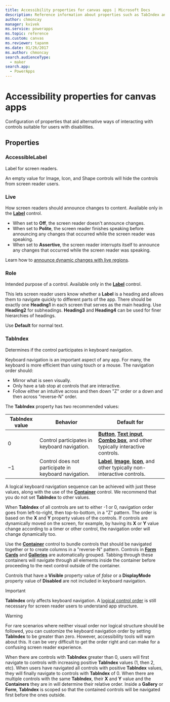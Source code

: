 ```yaml
---
title: Accessibility properties for canvas apps | Microsoft Docs
description: Reference information about properties such as TabIndex and Tooltip
author: chmoncay
manager: kvivek
ms.service: powerapps
ms.topic: reference
ms.custom: canvas
ms.reviewer: tapanm
ms.date: 01/26/2017
ms.author: chmoncay
search.audienceType: 
  - maker
search.app: 
  - PowerApps
---
```

# Accessibility properties for canvas apps

Configuration of properties that aid alternative ways of interacting with controls suitable for users with disabilities.

## Properties

### AccessibleLabel
Label for screen readers.

An empty value for Image, Icon, and Shape controls will hide the controls from screen reader users.

### Live
How screen readers should announce changes to content. Available only in the **[Label](control-text-box.md)** control.

* When set to **Off**, the screen reader doesn't announce changes.
* When set to **Polite**, the screen reader finishes speaking before announcing any changes that occurred while the screen reader was speaking.
* When set to **Assertive**, the screen reader interrupts itself to announce any changes that occurred while the screen reader was speaking.

Learn how to [announce dynamic changes with live regions](../accessible-apps-live-regions.md).

### Role
Intended purpose of a control. Available only in the **[Label](control-text-box.md)** control.

This lets screen reader users know whether a **Label** is a heading and allows them to navigate quickly to different parts of the app. There should be exactly one **Heading1** in each screen that serves as the main heading. Use **Heading2** for subheadings. **Heading3** and **Heading4** can be used for finer hierarchies of headings.

Use **Default** for normal text.

### TabIndex
Determines if the control participates in keyboard navigation.

Keyboard navigation is an important aspect of any app. For many, the keyboard is more efficient than using touch or a mouse. The navigation order should:
- Mirror what is seen visually.
- Only have a tab stop at controls that are interactive.
- Follow either an intuitive across and then down "Z" order or a down and then across "reverse-N" order.

The **TabIndex** property has two recommended values:

| TabIndex value | Behavior | Default for |
|----------------|----------|-------------|
| 0 | Control participates in keyboard navigation. | [**Button**](control-button.md), [**Text input**](control-text-input.md), [**Combo box**](control-combo-box.md), and other typically interactive controls. |
| &minus;1 | Control does not participate in keyboard navigation. | [**Label**](control-text-box.md), [**Image**](control-image.md), [**Icon**](control-shapes-icons.md), and other typically non-interactive controls. |

A logical keyboard navigation sequence can be achieved with just these values, along with the use of the [**Container**](control-container.md) control. We recommend that you do not set **TabIndex** to other values.

When **TabIndex** of all controls are set to either -1 or 0, navigation order goes from left-to-right, then top-to-bottom, in a "Z" pattern. The order is based on the **X** and **Y** property values of the controls. If controls are dynamically moved on the screen, for example, by having its **X** or **Y** value change according to a timer or other control, the navigation order will change dynamically too.

Use the [**Container**](control-container.md) control to bundle controls that should be navigated together or to create columns in a "reverse-N" pattern. Controls in **[Form Cards](control-card.md)** and [**Galleries**](control-gallery.md) are automatically grouped. Tabbing through these containers will navigate through all elements inside the container before proceeding to the next control outside of the container.  

Controls that have a **Visible** property value of *false* or a **DisplayMode** property value of **Disabled** are not included in keyboard navigation.

> [!IMPORTANT]
> **TabIndex** only affects keyboard navigation. A [logical control order](../accessible-apps-structure.md) is still necessary for screen reader users to understand app structure.

> [!WARNING]
> For rare scenarios where neither visual order nor logical structure should be followed, you can customize the keyboard navigation order by setting **TabIndex** to be greater than zero. However, accessibility tools will warn about this. It can be very difficult to get the order right and can make for a confusing screen reader experience.
> 
> When there are controls with **TabIndex** greater than 0, users will first navigate to controls with increasing positive **TabIndex** values (1, then 2, etc). When users have navigated all controls with positive **TabIndex** values, they will finally navigate to controls with **TabIndex** of 0. When there are multiple controls with the same **TabIndex**, their **X** and **Y** value and the **Containers** they are in will determine their relative order. Inside a **Gallery** or **Form**, **TabIndex** is scoped so that the contained controls will be navigated first before the ones outside.



